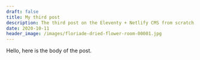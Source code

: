 ```yaml
---
draft: false
title: My third post
description: The third post on the Eleventy + Netlify CMS from scratch blog
date: 2020-10-11
header_image: /images/floriade-dried-flower-room-00001.jpg
---
```


Hello, here is the body of the post.
